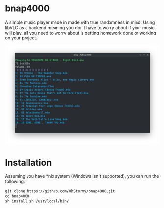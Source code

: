 # bnap4000

A simple music player made in made with true randomness in mind. Using libVLC as a backend meaning you don't have to worry about if your music will play, all you need to worry about is getting homework done or working on your project.

![bnap4000](.github/player.png)

# Installation

Assuming you have *nix system (Windows isn't supported), you can run the following:

```
git clone https://github.com/0hStormy/bnap4000.git
cd bnap4000
sh install.sh /usr/local/bin/
```